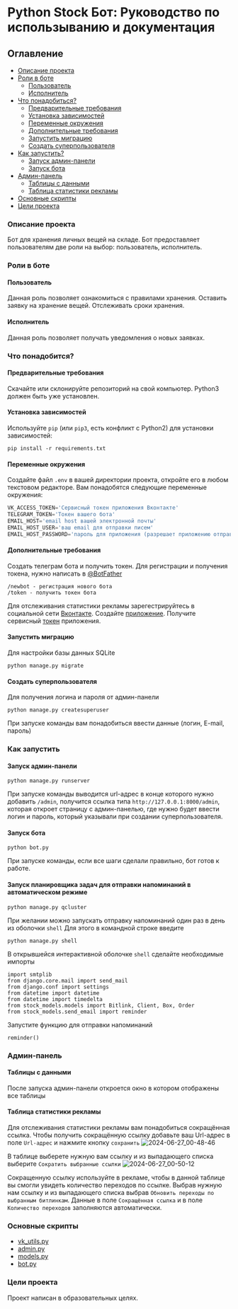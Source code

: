 # Python Stock Бот: Руководство по использыванию и документация
## Оглавление
- [Описание проекта](https://github.com/18372738/tg_bot_stock?tab=readme-ov-file#описание-проекта)
- [Роли в боте](https://github.com/18372738/tg_bot_stock?tab=readme-ov-file#роли-в-боте)
  - [Пользователь](https://github.com/18372738/tg_bot_stock?tab=readme-ov-file#пользователь)
  - [Исполнитель](https://github.com/18372738/tg_bot_stock?tab=readme-ov-file#исполнитель)
- [Что понадобиться?](https://github.com/18372738/tg_bot_stock?tab=readme-ov-file#что-понадобится)
  - [Предварительные требования](https://github.com/18372738/tg_bot_stock?tab=readme-ov-file#предварительные-требования)
  - [Установка зависимостей](https://github.com/18372738/tg_bot_stock?tab=readme-ov-file#установка-зависимостей)
  - [Переменные окружения](https://github.com/18372738/tg_bot_stock?tab=readme-ov-file#переменные-окружения)
  - [Дополнительные требования](https://github.com/18372738/tg_bot_stock?tab=readme-ov-file#дополнительные-требования)
  - [Запустить миграцию](https://github.com/18372738/tg_bot_stock?tab=readme-ov-file#запустить-миграцию)
  - [Создать суперпользователя](https://github.com/18372738/tg_bot_stock?tab=readme-ov-file#создать-суперпользователя) 
- [Как запустить?](https://github.com/18372738/tg_bot_stock?tab=readme-ov-file#как-запустить)
  - [Запуск админ-панели](https://github.com/18372738/tg_bot_stock?tab=readme-ov-file#запуск-админ-панели)
  - [Запуск бота](https://github.com/18372738/tg_bot_stock?tab=readme-ov-file#запуск-бота)
- [Админ-панель](https://github.com/18372738/tg_bot_stock?tab=readme-ov-file#админ-панель)
  - [Таблицы с данными](https://github.com/18372738/tg_bot_stock?tab=readme-ov-file#таблицы-с-данными)
  - [Таблица статистики рекламы](https://github.com/18372738/tg_bot_stock?tab=readme-ov-file#таблица-статистики-рекламы)
- [Основные скрипты](https://github.com/18372738/tg_bot_stock?tab=readme-ov-file#основные-скрипты)
- [Цели проекта](https://github.com/18372738/tg_bot_stock?tab=readme-ov-file#цели-проекта)
### Описание проекта
Бот для хранения личных вещей на складе. Бот предоставляет пользователям две роли на выбор: пользователь, исполнитель. 
### Роли в боте
#### Пользователь 
Данная роль позволяет ознакомиться с правилами хранения. Оставить заявку на хранение вещей. Отслеживать сроки хранения.
#### Исполнитель
Данная роль позволяет получать уведомления о новых заявках.
### Что понадобится?
#### Предварительные требования
Скачайте или склонируйте репозиторий на свой компьютер.
Python3 должен быть уже установлен. 
#### Установка зависимостей
Используйте `pip` (или `pip3`, есть конфликт с Python2) для установки зависимостей:
```commandline
pip install -r requirements.txt
```
#### Переменные окружения
Создайте файл ```.env``` в вашей директории проекта, откройте его в любом текстовом редакторе. Вам понадобятся следующие переменные окружения:
```python
VK_ACCESS_TOKEN='Сервисный токен приложения Вконтакте'
TELEGRAM_TOKEN='Токен вашего бота'
EMAIL_HOST='email host вашей электронной почты'
EMAIL_HOST_USER='ваш email для отправки писем'
EMAIL_HOST_PASSWORD='пароль для приложения (разрешает приложению отправлять письма)'
```
#### Дополнительные требования
Создать телеграм бота и получить токен. Для регистрации и получения токена, нужно написать в [@BotFather](https://t.me/BotFather)
```
/newbot - регистрация нового бота
/token - получить токен бота 
```
Для отслеживания статистики рекламы зарегестрируйтесь в социальной сети [Вконтакте](https://vk.com). Создайте [приложение](https://id.vk.com/about/business/go/docs/ru/vkid/latest/vk-id/connection/create-application). Получите сервисный [токен](https://id.vk.com/about/business/go/docs/ru/vkid/latest/vk-id/connection/tokens/service-token) приложения.
#### Запустить миграцию
Для настройки базы данных SQLite
```bush
python manage.py migrate
```
#### Создать суперпользователя 
Для получения логина и пароля от админ-панели
```bush
python manage.py createsuperuser
```
При запуске команды вам понадобиться ввести данные (логин, E-mail, пароль)
### Как запустить 
#### Запуск админ-панели 
```bush
python manage.py runserver
```


При запуске команды выводится url-адрес в конце которого нужно добавить ```/admin```, получится ссылка типа ```http://127.0.0.1:8000/admin```, которая откроет страницу с админ-панелью, где нужно будет ввести логин и пароль, который указывали при создании суперпользователя.
#### Запуск бота
```bush
python bot.py
```
При запуске команды, если все шаги сделали правильно, бот готов к работе.
#### Запуск планировщика задач для отправки напоминаний в автоматическом режиме
```bush
python manage.py qcluster
```
При желании можно запускать отправку напоминаний один раз в день из оболочки ```shell```
Для этого в командной строке введите
```commandline
python manage.py shell
```
В открывшейся интерактивной оболочке ```shell``` сделайте необходимые импорты

```commandline
import smtplib
from django.core.mail import send_mail
from django.conf import settings
from datetime import datetime
from datetime import timedelta
from stock_models.models import Bitlink, Client, Box, Order
from stock_models.send_email import reminder
```
Запустите функцию для отправки напоминаний
```commandline
reminder()
```

### Админ-панель
#### Таблицы с данными
После запуска админ-пaнели откроется окно в котором отображены все таблицы

#### Таблица статистики рекламы
Для отслеживания статистики рекламы вам понадобиться сокращённая ссылка. 
Чтобы получить сокращённую ссылку добавьте ваш Url-адрес в поле ```Url-адрес``` и нажмите кнопку ```сохранить```
![2024-06-27_00-48-46](https://github.com/18372738/tg_bot_stock/assets/133884450/5ed0358d-3c70-46e4-bb3f-f742b4333da3)

В таблице выберете нужную вам ссылку и из  выпадающего списка выберите ```Сократить выбранные ссылки``` 
![2024-06-27_00-50-12](https://github.com/18372738/tg_bot_stock/assets/133884450/bf2ca746-d51a-4d94-8100-3d90e1acc742)

Сокращенную ссылку используйте в рекламе, чтобы в данной таблице вы смогли увидеть количество переходов по ссылке. Выбрав нужную нам ссылку и из выпадающего списка выбрав ```Обновить переходы по выбранным битлинкам```.
Данные в поле ```Сокращённая ссылка``` и в поле ```Количество переходов``` заполняются автоматически.
### Основные скрипты
- [vk_utils.py](https://github.com/18372738/tg_bot_stock/blob/main/vk_utils.py)
- [admin.py](https://github.com/18372738/tg_bot_stock/blob/main/stock_models/admin.py)
- [models.py]()
- [bot.py]()
### Цели проекта
Проект написан в образовательных целях.



